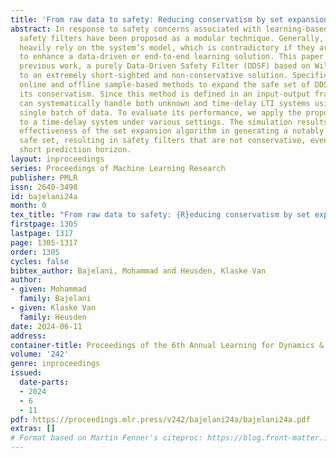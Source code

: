```yaml
---
title: 'From raw data to safety: Reducing conservatism by set expansion'
abstract: In response to safety concerns associated with learning-based algorithms,
  safety filters have been proposed as a modular technique. Generally, these filters
  heavily rely on the system’s model, which is contradictory if they are intended
  to enhance a data-driven or end-to-end learning solution. This paper extends our
  previous work, a purely Data-Driven Safety Filter (DDSF) based on Willems’ lemma,
  to an extremely short-sighted and non-conservative solution. Specifically, we propose
  online and offline sample-based methods to expand the safe set of DDSF and reduce
  its conservatism. Since this method is defined in an input-output framework, it
  can systematically handle both unknown and time-delay LTI systems using only one
  single batch of data. To evaluate its performance, we apply the proposed method
  to a time-delay system under various settings. The simulation results validate the
  effectiveness of the set expansion algorithm in generating a notably large input-output
  safe set, resulting in safety filters that are not conservative, even with an extremely
  short prediction horizon.
layout: inproceedings
series: Proceedings of Machine Learning Research
publisher: PMLR
issn: 2640-3498
id: bajelani24a
month: 0
tex_title: "From raw data to safety: {R}educing conservatism by set expansion"
firstpage: 1305
lastpage: 1317
page: 1305-1317
order: 1305
cycles: false
bibtex_author: Bajelani, Mohammad and Heusden, Klaske Van
author:
- given: Mohammad
  family: Bajelani
- given: Klaske Van
  family: Heusden
date: 2024-06-11
address:
container-title: Proceedings of the 6th Annual Learning for Dynamics & Control Conference
volume: '242'
genre: inproceedings
issued:
  date-parts:
  - 2024
  - 6
  - 11
pdf: https://proceedings.mlr.press/v242/bajelani24a/bajelani24a.pdf
extras: []
# Format based on Martin Fenner's citeproc: https://blog.front-matter.io/posts/citeproc-yaml-for-bibliographies/
---
```

